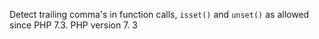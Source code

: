 Detect trailing comma's in function calls, `isset()` and `unset()` as allowed since PHP 7.3.
PHP version 7. 3